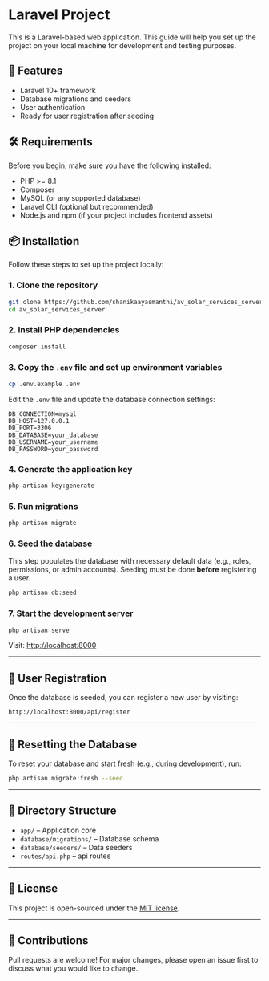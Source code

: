 # Laravel Project

This is a Laravel-based web application. This guide will help you set up the project on your local machine for development and testing purposes.

## 🚀 Features

- Laravel 10+ framework
- Database migrations and seeders
- User authentication
- Ready for user registration after seeding

## 🛠 Requirements

Before you begin, make sure you have the following installed:

- PHP >= 8.1
- Composer
- MySQL (or any supported database)
- Laravel CLI (optional but recommended)
- Node.js and npm (if your project includes frontend assets)

## 📦 Installation

Follow these steps to set up the project locally:

### 1. Clone the repository

```bash
git clone https://github.com/shanikaayasmanthi/av_solar_services_server.git
cd av_solar_services_server
```

### 2. Install PHP dependencies

```bash
composer install
```

### 3. Copy the `.env` file and set up environment variables

```bash
cp .env.example .env
```

Edit the `.env` file and update the database connection settings:

```dotenv
DB_CONNECTION=mysql
DB_HOST=127.0.0.1
DB_PORT=3306
DB_DATABASE=your_database
DB_USERNAME=your_username
DB_PASSWORD=your_password
```

### 4. Generate the application key

```bash
php artisan key:generate
```

### 5. Run migrations

```bash
php artisan migrate
```

### 6. Seed the database

This step populates the database with necessary default data (e.g., roles, permissions, or admin accounts). Seeding must be done **before** registering a user.

```bash
php artisan db:seed
```

### 7. Start the development server

```bash
php artisan serve
```

Visit: [http://localhost:8000](http://localhost:8000)

---

## 👤 User Registration

Once the database is seeded, you can register a new user by visiting:

```
http://localhost:8000/api/register
```

---

## 🔁 Resetting the Database

To reset your database and start fresh (e.g., during development), run:

```bash
php artisan migrate:fresh --seed
```

---

## 📂 Directory Structure

- `app/` – Application core
- `database/migrations/` – Database schema
- `database/seeders/` – Data seeders
- `routes/api.php` – api routes
---

## 📝 License

This project is open-sourced under the [MIT license](LICENSE).

---

## 🙌 Contributions

Pull requests are welcome! For major changes, please open an issue first to discuss what you would like to change.